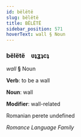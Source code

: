 ```yaml
---
id: bëlëtë
slug: bëlëtë
title: BËLËTË
sidebar_position: 571
hoverText: wall § Noun
---
```


### bëlëtë&emsp;<span kind="abugida">ʋʇʓʇcʇ</span>

*wall* **§** Noun

**Verb**: to be a wall

**Noun**: wall

**Modifier**: wall-related

Romanian perete undefined

*Romance Language Family*